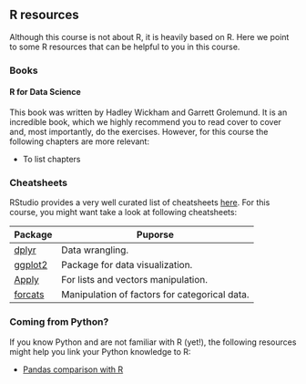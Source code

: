 ## R resources
Although this course is not about R, it is heavily based on R. Here we point to some R resources that can be helpful to you in this course.

### Books

#### R for Data Science
This book was written by Hadley Wickham and Garrett Grolemund. It is an incredible book, which we highly recommend you to read cover to cover and, most importantly, do the exercises. However, for this course the following chapters are more relevant:

- To list chapters

### Cheatsheets
RStudio provides a very well curated list of cheatsheets <a
        href="https://www.rstudio.com/resources/cheatsheets/">here</a>. For this course,
    you might want take a look at following cheatsheets:
<table>
    <thead>
        <tr>
            <th>Package</th>
            <th>Puporse</th>
        </tr>
    </thead>
    <tbody>
        <tr>
            <td><a href="https://raw.githubusercontent.com/rstudio/cheatsheets/master/data-transformation.pdf"
                    target="_blank" rel="noopener noreferrer">dplyr</a>
            </td>
            <td>Data wrangling.</td>
        </tr>
        <tr>
            <td><a href="https://raw.githubusercontent.com/rstudio/cheatsheets/master/data-visualization-2.1.pdf"
                    target="_blank" rel="noopener noreferrer">ggplot2</a>
            </td>
            <td>Package for data visualization.</td>
        </tr>
        <tr>
            <td><a href="https://raw.githubusercontent.com/rstudio/cheatsheets/master/purrr.pdf" target="_blank"
                    rel="noopener noreferrer">Apply</a>
            </td>
            <td>For lists and vectors manipulation.</td>
        </tr>
        <tr>
            <td><a href="https://raw.githubusercontent.com/rstudio/cheatsheets/master/factors.pdf"
                    target="_blank" rel="noopener noreferrer">forcats</a>
            </td>
            <td>Manipulation of factors for categorical data.</td>
        </tr>
    </tbody>
</table>

### Coming from Python?
If you know Python and are not familiar with R (yet!), the following resources might help you
    link your Python knowledge to R:

<ul>
    <li>
        <a href="https:
            //pandas.pydata.org/pandas-docs/stable/getting_started/comparison/comparison_with_r.html">
            Pandas comparison with R
        </a>
    </li>
</ul>


<br><br>